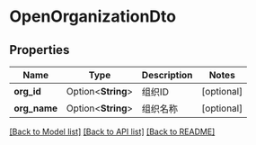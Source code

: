 # OpenOrganizationDto

## Properties

Name | Type | Description | Notes
------------ | ------------- | ------------- | -------------
**org_id** | Option<**String**> | 组织ID | [optional]
**org_name** | Option<**String**> | 组织名称 | [optional]

[[Back to Model list]](../README.md#documentation-for-models) [[Back to API list]](../README.md#documentation-for-api-endpoints) [[Back to README]](../README.md)
